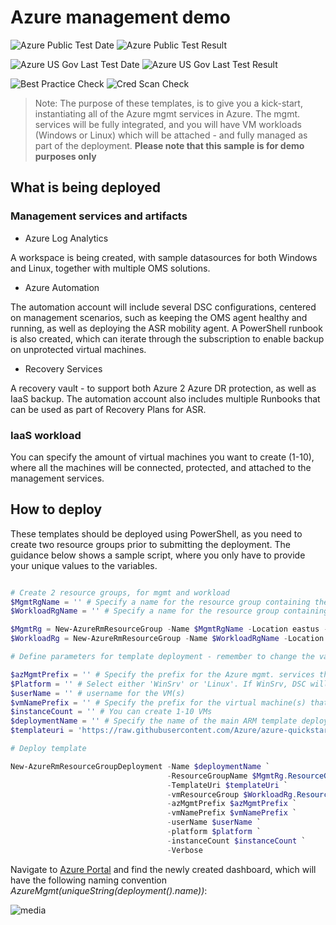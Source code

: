 # Azure management demo

![Azure Public Test Date](https://azurequickstartsservice.blob.core.windows.net/badges/azmgmt-demo/PublicLastTestDate.svg)
![Azure Public Test Result](https://azurequickstartsservice.blob.core.windows.net/badges/azmgmt-demo/PublicDeployment.svg)

![Azure US Gov Last Test Date](https://azurequickstartsservice.blob.core.windows.net/badges/azmgmt-demo/FairfaxLastTestDate.svg)
![Azure US Gov Last Test Result](https://azurequickstartsservice.blob.core.windows.net/badges/azmgmt-demo/FairfaxDeployment.svg)

![Best Practice Check](https://azurequickstartsservice.blob.core.windows.net/badges/azmgmt-demo/BestPracticeResult.svg)
![Cred Scan Check](https://azurequickstartsservice.blob.core.windows.net/badges/azmgmt-demo/CredScanResult.svg)

>Note: The purpose of these templates, is to give you a kick-start, instantiating all of the Azure mgmt services in Azure.
The mgmt. services will be fully integrated, and you will have VM workloads (Windows or Linux) which will be attached - and fully managed as part of the deployment.
**Please note that this sample is for demo purposes only**

## What is being deployed

### Management services and artifacts

* Azure Log Analytics

A workspace is being created, with sample datasources for both Windows and Linux, together with multiple OMS solutions.

* Azure Automation

The automation account will include several DSC configurations, centered on management scenarios, such as keeping the OMS agent healthy and running, as well as deploying the ASR mobility agent. A PowerShell runbook is also created, which can iterate through the subscription to enable backup on unprotected virtual machines.

* Recovery Services

A recovery vault - to support both Azure 2 Azure DR protection, as well as IaaS backup. The automation account also includes multiple Runbooks that can be used as part of Recovery Plans for ASR.

### IaaS workload

You can specify the amount of virtual machines you want to create (1-10), where all the machines will be connected, protected, and attached to the management services.

## How to deploy

These templates should be deployed using PowerShell, as you need to create two resource groups prior to submitting the deployment.
The guidance below shows a sample script, where you only have to provide your unique values to the variables.

```powershell

# Create 2 resource groups, for mgmt and workload
$MgmtRgName = '' # Specify a name for the resource group containing the management services
$WorkloadRgName = '' # Specify a name for the resource group containing the virtual machine(s)

$MgmtRg = New-AzureRmResourceGroup -Name $MgmtRgName -Location eastus -Verbose
$WorkloadRg = New-AzureRmResourceGroup -Name $WorkloadRgName -Location eastus -Verbose

# Define parameters for template deployment - remember to change the values!f

$azMgmtPrefix = '' # Specify the prefix for the Azure mgmt. services that will be deployed
$Platform = '' # Select either 'WinSrv' or 'Linux'. If WinSrv, DSC will be enabled.
$userName = '' # username for the VM(s)
$vmNamePrefix = '' # Specify the prefix for the virtual machine(s) that will be created
$instanceCount = '' # You can create 1-10 VMs
$deploymentName = '' # Specify the name of the main ARM template deployment job
$templateuri = 'https://raw.githubusercontent.com/Azure/azure-quickstart-templates/master/azmgmt-demo/azuredeploy.json'

# Deploy template

New-AzureRmResourceGroupDeployment -Name $deploymentName `
                                   -ResourceGroupName $MgmtRg.ResourceGroupName `
                                   -TemplateUri $templateUri `
                                   -vmResourceGroup $WorkloadRg.ResourceGroupName `
                                   -azMgmtPrefix $azMgmtPrefix `
                                   -vmNamePrefix $vmNamePrefix `
                                   -userName $userName `
                                   -platform $platform `
                                   -instanceCount $instanceCount `
                                   -Verbose
```

Navigate to [Azure Portal](https://portal.azure.com) and find the newly created dashboard, which will have the following naming convention *AzureMgmt(uniqueString(deployment().name))*:

![media](./images/dashboard-new.png)



